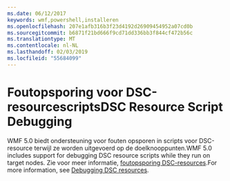 ```yaml
---
ms.date: 06/12/2017
keywords: wmf,powershell,installeren
ms.openlocfilehash: 207e1afb316b3f23d4192d26909454952a07cd0b
ms.sourcegitcommit: b6871f21bd666f9cd71dd336bb3f844cf472b56c
ms.translationtype: MT
ms.contentlocale: nl-NL
ms.lasthandoff: 02/03/2019
ms.locfileid: "55684099"
---
```

# <a name="dsc-resource-script-debugging"></a><span data-ttu-id="2cc54-102">Foutopsporing voor DSC-resourcescripts</span><span class="sxs-lookup"><span data-stu-id="2cc54-102">DSC Resource Script Debugging</span></span>

<span data-ttu-id="2cc54-103">WMF 5.0 biedt ondersteuning voor fouten opsporen in scripts voor DSC-resource terwijl ze worden uitgevoerd op de doelknooppunten.</span><span class="sxs-lookup"><span data-stu-id="2cc54-103">WMF 5.0 includes support for debugging DSC resource scripts while they run on target nodes.</span></span>
<span data-ttu-id="2cc54-104">Zie voor meer informatie, [foutopsporing DSC-resources](https://msdn.microsoft.com/powershell/dsc/debugresource).</span><span class="sxs-lookup"><span data-stu-id="2cc54-104">For more information, see [Debugging DSC resources](https://msdn.microsoft.com/powershell/dsc/debugresource).</span></span>
